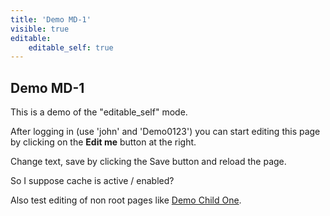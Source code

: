 ```yaml
---
title: 'Demo MD-1'
visible: true
editable:
    editable_self: true
---
```


## Demo MD-1

This is a demo of the "editable_self" mode.

After logging in (use 'john' and 'Demo0123') you can start editing this page by clicking on the **Edit me** button at the right.

Change text, save by clicking the Save button and reload the page.

So I suppose cache is active / enabled?

Also test editing of non root pages like [Demo Child One](demo-child-one).